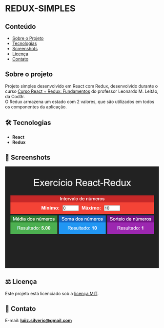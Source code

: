 # REDUX-SIMPLES

## Conteúdo
* [Sobre o Projeto](#sobre-o-projeto)
* [Tecnologias](#hammer_and_wrench-tecnologias)
* [Screenshots](#camera_flash-screenshots)
* [Licença](#balance_scale-licença)
* [Contato](#email-contato)

## Sobre o projeto
Projeto simples desenvolvido em React com Redux, desenvolvido durante o curso [Curso React + Redux: Fundamentos](https://www.udemy.com/course/react-redux-pt/) do professor Leonardo M. Leitão, da Cod3r.<br />
O Redux armazena um estado com 2 valores, que são utilizados em todos os componentes da aplicação.<br />

## :hammer_and_wrench: Tecnologias
* __React__
* __Redux__

## :camera_flash: Screenshots
![](https://github.com/luiizsilverio/redux-simples/blob/main/public/tela.png)

## :balance_scale: Licença
Este projeto está licenciado sob a [licença MIT](LICENSE).

## :email: Contato

E-mail: [**luiiz.silverio@gmail.com**](mailto:luiiz.silverio@gmail.com)

